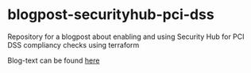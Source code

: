 # blogpost-securityhub-pci-dss

Repository for a blogpost about enabling and using Security Hub for PCI DSS compliancy checks using terraform

Blog-text can be found [here](./How%20to%20enable%20and%20configure%20Security%20Hub%20for%20PCI%20DSS%20compliancy%20checks%20using%20Terraform.md)
